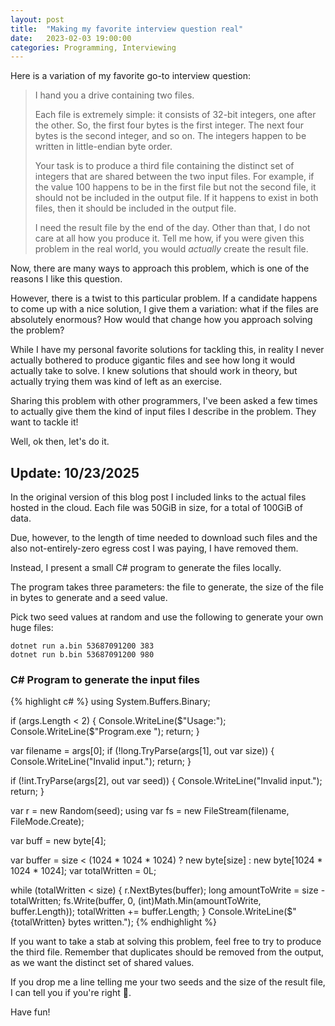 ```yaml
---
layout: post
title:  "Making my favorite interview question real"
date:   2023-02-03 19:00:00
categories: Programming, Interviewing
---
```

Here is a variation of my favorite go-to interview question:

> I hand you a drive containing two files.
>
>Each file is extremely simple: it consists of 32-bit integers, one after the other. So, the first four bytes is the first integer. The next four bytes is the second integer, and so on. The integers happen to be written in little-endian byte order.
>
>Your task is to produce a third file containing the distinct set of integers that are shared between the two input files. For example, if the value 100 happens to be in the first file but not the second file, it should not be included in the output file. If it happens to exist in both files, then it should be included in the output file.
>
>I need the result file by the end of the day. Other than that, I do not care at all how you produce it. Tell me how, if you were given this problem in the real world, you would *actually* create the result file.

Now, there are many ways to approach this problem, which is one of the reasons I like this question.

However, there is a twist to this particular problem. If a candidate happens to come up with a nice solution, I give them a variation: what if the files are absolutely enormous? How would that change how you approach solving the problem?

While I have my personal favorite solutions for tackling this, in reality I never actually bothered to produce gigantic files and see how long it would actually take to solve. I knew solutions that should work in theory, but actually trying them was kind of left as an exercise.

Sharing this problem with other programmers, I've been asked a few times to actually give them the kind of input files I describe in the problem. They want to tackle it!

Well, ok then, let's do it.

## Update: 10/23/2025
In the original version of this blog post I included links to the actual files hosted in the cloud. Each file was 50GiB in size, for a total of 100GiB of data.

Due, however, to the length of time needed to download such files and the also not-entirely-zero egress cost I was paying, I have removed them.

Instead, I present a small C# program to generate the files locally.

The program takes three parameters: the file to generate, the size of the file in bytes to generate and a seed value.

Pick two seed values at random and use the following to generate your own huge files:

```
dotnet run a.bin 53687091200 383
dotnet run b.bin 53687091200 980
```

### C# Program to generate the input files
{% highlight c# %}
using System.Buffers.Binary;

if (args.Length < 2)
{
    Console.WriteLine($"Usage:");
    Console.WriteLine($"Program.exe <filepath> <size> <seed>");
    return;
}

var filename = args[0];
if (!long.TryParse(args[1], out var size))
{
    Console.WriteLine("Invalid input.");
    return;
}

if (!int.TryParse(args[2], out var seed))
{
    Console.WriteLine("Invalid input.");
    return;
}

var r = new Random(seed);
using var fs = new FileStream(filename, FileMode.Create);

var buff = new byte[4];

var buffer = size < (1024 * 1024 * 1024) ? new byte[size] : new byte[1024 * 1024 * 1024];
var totalWritten = 0L;

while (totalWritten < size)
{
    r.NextBytes(buffer);
    long amountToWrite = size - totalWritten;
    fs.Write(buffer, 0, (int)Math.Min(amountToWrite, buffer.Length));
    totalWritten += buffer.Length;
}
Console.WriteLine($"{totalWritten} bytes written.");
{% endhighlight %}

If you want to take a stab at solving this problem, feel free to try to produce the third file. Remember that duplicates should be removed from the output, as we want the distinct set of shared values.

If you drop me a line telling me your two seeds and the size of the result file, I can tell you if you're right 🙂.

Have fun!
